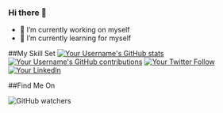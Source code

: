 ### Hi there 👋

<!--
**sandesh6190/Sandesh6190** is a ✨ _special_ ✨ repository because its `README.md` (this file) appears on your GitHub profile.

Here are some ideas to get you started:


- 👯 I’m looking to collaborate on ...
- 🤔 I’m looking for help with ...
- 💬 Ask me about ...
- 📫 How to reach me: ...
- 😄 Pronouns: ...
- ⚡ Fun fact: I
-->

- 🔭 I’m currently working on myself
- 🌱 I’m currently learning for myself

##My Skill Set
[![Your Username's GitHub stats](https://github-readme-stats.vercel.app/api?username=your_username&show_icons=true)](https://github.com/sandesh6190)
[![Your Username's GitHub contributions](https://github-readme-stats.vercel.app/api/top-langs/?username=your_username&layout=compact)](https://github.com/your_username)
[![Your Twitter Follow](https://img.shields.io/twitter/follow/your_twitter_username?style=social)](https://twitter.com/your_twitter_username)
[![Your LinkedIn](https://img.shields.io/badge/LinkedIn-Connect-blue)](https://www.linkedin.com/in/your_linkedin_username/)


##Find Me On

![GitHub watchers](https://img.shields.io/github/watchers/sandesh6190/eKirana?style=social&logoColor=black&labelColor=red&color=red)
